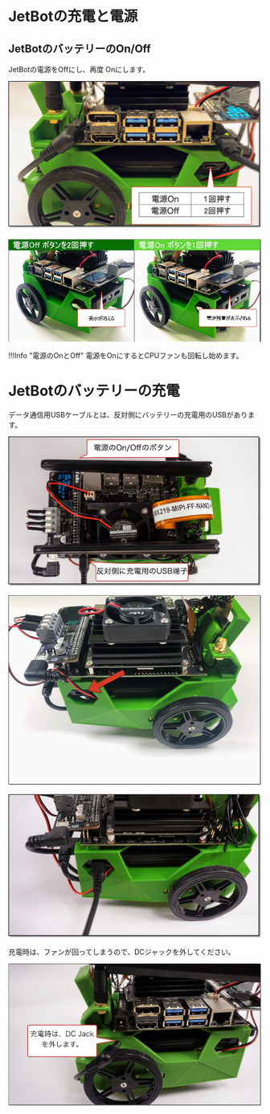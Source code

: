 # JetBotの充電と電源

## JetBotのバッテリーのOn/Off

JetBotの電源をOffにし、再度 Onにします。

![](../img/power001.jpg)

![](../img/power002.jpg)

!!!Info "電源のOnとOff"
	電源をOnにするとCPUファンも回転し始めます。

# JetBotのバッテリーの充電

データ通信用USBケーブルとは、反対側にバッテリーの充電用のUSBがあります。

![](../img/power003.jpg)

![](../img/power004.jpg)

![](../img/power005.jpg)

充電時は、ファンが回ってしまうので、DCジャックを外してください。

![](../img/power006.jpg)

